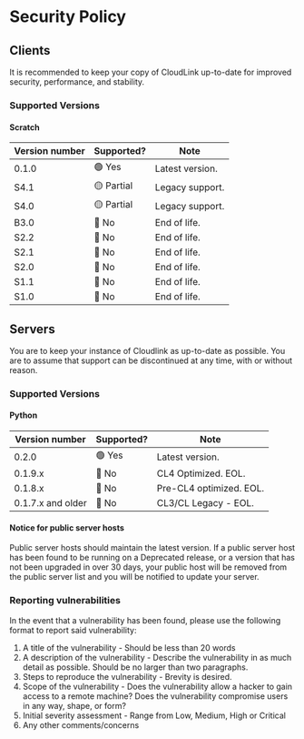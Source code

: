 # Security Policy
## Clients
It is recommended to keep your copy of CloudLink up-to-date for improved security, performance, and stability.
### Supported Versions
#### Scratch
| Version number    | Supported? | Note                                                                 |
|-------------------|------------|----------------------------------------------------------------------|
| 0.1.0             | 🟢 Yes     | Latest version.                                                      | 
| S4.1              | 🟡 Partial | Legacy support.                                                      |
| S4.0              | 🟡 Partial | Legacy support.                                                      |
| B3.0              | 🔴 No      | End of life.                                                         |
| S2.2              | 🔴 No      | End of life.                                                         |
| S2.1              | 🔴 No      | End of life.                                                         |
| S2.0              | 🔴 No      | End of life.                                                         |
| S1.1              | 🔴 No      | End of life.                                                         |
| S1.0              | 🔴 No      | End of life.                                                         |

## Servers
You are to keep your instance of Cloudlink as up-to-date as possible. You are to assume that support can be discontinued at any time, with or without reason. 
### Supported Versions
#### Python
| Version number    | Supported? | Note                                                                 |
|-------------------|------------|----------------------------------------------------------------------|
| 0.2.0             | 🟢 Yes     | Latest version.                                                      | 
| 0.1.9.x           | 🔴 No      | CL4 Optimized. EOL.                                                  |
| 0.1.8.x           | 🔴 No      | Pre-CL4 optimized. EOL.                                              |
| 0.1.7.x and older | 🔴 No      | CL3/CL Legacy - EOL.                                                 |

#### Notice for public server hosts
Public server hosts should maintain the latest version. If a public server host has been found to be running on a Deprecated release, or a version that has not been upgraded in over 30 days, your public host will be removed from the public server list and you will be notified to update your server.

### Reporting vulnerabilities
In the event that a vulnerability has been found, please use the following format to report said vulnerability:

1. A title of the vulnerability - Should be less than 20 words
2. A description of the vulnerability - Describe the vulnerability in as much detail as possible. Should be no larger than two paragraphs.
3. Steps to reproduce the vulnerability - Brevity is desired.
4. Scope of the vulnerability - Does the vulnerability allow a hacker to gain access to a remote machine? Does the vulnerability compromise users in any way, shape, or form?
5. Initial severity assessment - Range from Low, Medium, High or Critical
6. Any other comments/concerns
